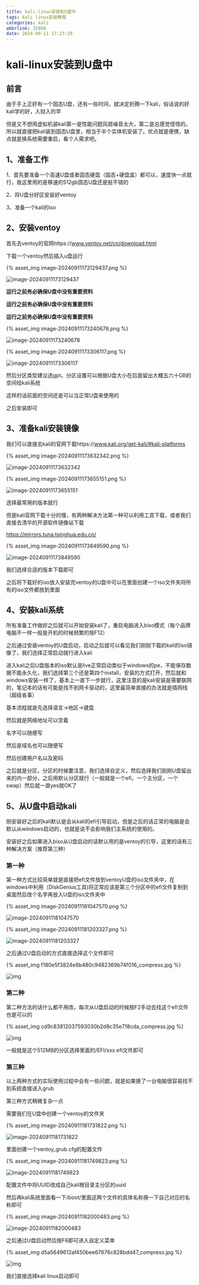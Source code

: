 ```yaml
---
title: kali-linux安装到U盘中
tags: kali linux安装教程
categories: kali
abbrlink: 32894
date: 2024-09-11 17:23:29
---
```


# kali-linux安装到U盘中

## 前言

由于手上正好有一个固态U盘，还有一些时间，就决定折腾一下kali，俗话说的好kali学的好，入狱入的早

但是又不想用虚拟机装kali第一是性能问题风扇噪音太大，第二是总感觉怪怪的。所以就直接把kali装到固态U盘里，相当于半个实体机安装了。优点就是便携，缺点就是换系统需要重启，看个人需求吧。

## 1、准备工作

1、首先要准备一个高速U盘或者固态硬盘（固态+硬盘盒）都可以，速度快一点就行，我这里用的是移速的512gb固态U盘还是挺不错的

2、将U盘分好区安装好ventoy

3、准备一个kali的iso



## 2、安装ventoy

首先去ventoy的官网https://www.ventoy.net/cn/download.html

下载一个ventoy然后插入u盘运行

{% asset_img image-20240911173129437.png %}

![image-20240911173129437](kali-linux安装到U盘中/image-20240911173129437.png)

**运行之前务必确保U盘中没有重要资料**

**运行之前务必确保U盘中没有重要资料**

**运行之前务必确保U盘中没有重要资料**

{% asset_img image-20240911173240678.png %}

![image-20240911173240678](kali-linux安装到U盘中/image-20240911173240678.png)

{% asset_img image-20240911173306117.png %}

![image-20240911173306117](kali-linux安装到U盘中/image-20240911173306117.png)

然后分区类型建议选gpt，分区设置可以根据U盘大小在后面留出大概五六十GB的空间给kali系统

这样的话前面的空间还是可以当正常U盘来使用的

之后安装即可



## 3、准备kali安装镜像

我们可以直接去kali的官网下载https://www.kali.org/get-kali/#kali-platforms

{% asset_img image-20240911173632342.png %}

![image-20240911173632342](kali-linux安装到U盘中/image-20240911173632342.png)

{% asset_img image-20240911173655151.png %}

![image-20240911173655151](kali-linux安装到U盘中/image-20240911173655151.png)

选择最常用的版本就行

但是kali官网下载十分的慢，有两种解决方法第一种可以利用工具下载，或者我们直接去清华的开源软件镜像站下载

https://mirrors.tuna.tsinghua.edu.cn/

{% asset_img image-20240911173849590.png %}

![image-20240911173849590](kali-linux安装到U盘中/image-20240911173849590.png)

我们选择合适的版本下载即可

之后将下载好的iso放入安装完ventoy的U盘中可以在里面创建一个iso文件夹将所有的iso文件都放到里面

## 4、安装kali系统

所有准备工作做好之后就可以开始安装kali了，重启电脑进入biso模式（每个品牌电脑不一样一般是开机的时候频繁的按F12）

之后通过安装ventoy的U盘启动，启动之后就可以看见我们刚刚下载的kali的iso镜像了，我们选择正常启动就行进入kali

进入kali之后U盘版本的iso默认是live正常启动类似于windows的pe，不能保存数据不能永久化，我们选择第三个还是第四个install，安装的方式打开，然后就和windows安装一样了，基本上一直下一步就行，这里注意的是kali安装是需要联网的，笔记本的话有可能是找不到网卡驱动的，这里最简单直接的办法就是插网线（超级省事）

基本流程就是先选择语言->地区->键盘

然后就是网络地址可以空着

名字可以随便写

然后是域名也可以随便写

然后创建用户名以及密码

之后就是分区，分区的时候要注意，我们选择自定义，然后选择我们刚刚U盘留出来的内一部分，之后用默认分区就行（一般就是一个efi，一个主分区，一个swap）然后就一直yes就OK了

## 5、从U盘中启动kali

刚安装好之后的kali默认是会从kali的efi引导启动，但是之后的话正常的电脑是会默认从windows启动的，也就是说不会影响我们主系统的使用的。

安装好之后如果进入biso从U盘启动的话默认用的是ventoy的引导，这里的话有三种解决方案（推荐第三种）

### 第一种

第一种方式比较简单就是直接把efi文件放到ventoyU盘的iso文件夹中，在windows中利用（DiskGenius工具)将正常应该是第三个分区中的efi文件复制到桌面然后改个名字再放入U盘的iso文件夹中

{% asset_img image-20240911181047570.png %}

![image-20240911181047570](kali-linux安装到U盘中/image-20240911181047570.png)

{% asset_img image-20240911181203327.png %}

![image-20240911181203327](kali-linux安装到U盘中/image-20240911181203327.png)



之后通过U盘启动的方式直接选择这个文件即可

{% asset_img f180e5f3824e6b480c9482369b74f016_compress.jpg %}

![img](kali-linux安装到U盘中/f180e5f3824e6b480c9482369b74f016_compress.jpg)



### 第二种

第二种方法的话什么都不用改，每次从U盘启动的时候按F2手动去找这个efi文件也是可以的

{% asset_img cd9c83812037593030b2d8c35e718cda_compress.jpg %}

![img](kali-linux安装到U盘中/cd9c83812037593030b2d8c35e718cda_compress.jpg)

一般就是这个512MB的分区选择里面的/EFI/xxx.efi文件即可



### 第三种

以上两种方式的实际使用过程中会有一些问题，就是如果换了一台电脑很容易找不到系统直接进入grub

第三种方式稍微复杂一点

需要我们在U盘中创建一个ventoy的文件夹

{% asset_img image-20240911181731822.png %}

![image-20240911181731822](kali-linux安装到U盘中/image-20240911181731822.png)

里面创建一个ventoy_grub.cfg的配置文件

{% asset_img image-20240911181749823.png %}

![image-20240911181749823](kali-linux安装到U盘中/image-20240911181749823.png)

配置文件中将UUID改成自己kali根目录主分区的uuid

然后再kali系统里面看一下/boot/里面这两个文件的具体名称换一下自己对应的名称即可

{% asset_img image-20240911182000483.png %}

![image-20240911182000483](kali-linux安装到U盘中/image-20240911182000483.png)

之后通过U盘启动然后按F6即可进入自定义菜单

{% asset_img d5a5649612af450bee67676c828bdd47_compress.jpg %}

![img](kali-linux安装到U盘中/d5a5649612af450bee67676c828bdd47_compress.jpg)

我们直接选择kali linux启动即可
